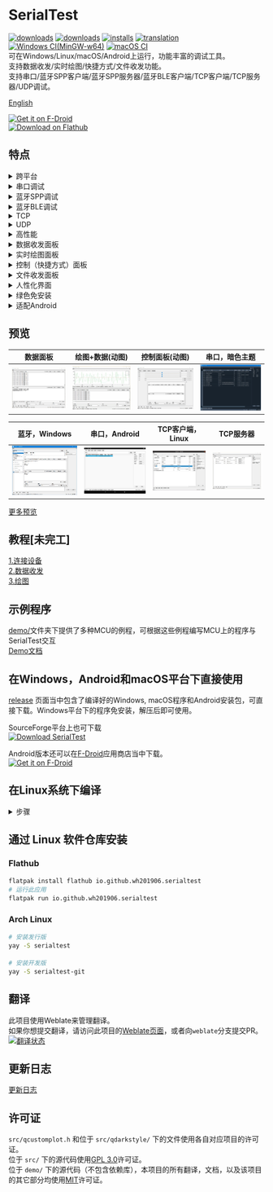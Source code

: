 # SerialTest
[![downloads](https://img.shields.io/github/downloads/wh201906/SerialTest/total?label=GitHub%E4%B8%8B%E8%BD%BD%E9%87%8F)](https://github.com/wh201906/SerialTest/releases)  [![downloads](https://img.shields.io/sourceforge/dt/serialtest.svg?label=SourceForge%E4%B8%8B%E8%BD%BD%E9%87%8F)](https://sourceforge.net/projects/serialtest/)  [![installs](https://img.shields.io/flathub/downloads/io.github.wh201906.serialtest?label=Flathub%E5%AE%89%E8%A3%85%E9%87%8F)](https://flathub.org/apps/io.github.wh201906.serialtest)  [![translation](https://hosted.weblate.org/widgets/serialtest/-/svg-badge.svg)](https://hosted.weblate.org/engage/serialtest/)  
[![Windows CI(MinGW-w64)](https://github.com/wh201906/SerialTest/actions/workflows/build-windows.yml/badge.svg)](https://github.com/wh201906/SerialTest/actions/workflows/build-windows.yml)  [![macOS CI](https://github.com/wh201906/SerialTest/actions/workflows/build-macos.yml/badge.svg)](https://github.com/wh201906/SerialTest/actions/workflows/build-macos.yml)  
可在Windows/Linux/macOS/Android上运行，功能丰富的调试工具。  
支持数据收发/实时绘图/快捷方式/文件收发功能。  
支持串口/蓝牙SPP客户端/蓝牙SPP服务器/蓝牙BLE客户端/TCP客户端/TCP服务器/UDP调试。  

[English](../../README.md)  

[<img src="https://fdroid.gitlab.io/artwork/badge/get-it-on-zh-cn.png"
     alt="Get it on F-Droid"
     height="80">](https://f-droid.org/zh_Hans/packages/priv.wh201906.serialtest/)  
[<img src="https://flathub.org/assets/badges/flathub-badge-en.png"
     alt="Download on Flathub"
     height="60">](https://flathub.org/apps/io.github.wh201906.serialtest)  

## 特点

<details>
<summary>跨平台</summary>

+ 支持Windows 7及更高版本
+ 支持[大多数Linux发行版](https://flathub.org/zh-Hans/setup)
+ 支持macOS 10.13 (High Sierra)及更高版本
+ 支持Android 5.0 (Lollipop)及更高版本

</details>

<details>
<summary>串口调试</summary>

+ 显示系统所有可用串口及参数，无需打开设备管理器/查看dmesg
+ 可以设置波特率，数据位，停止位，校验方式，流控方式，可在串口打开时实时更改  
+ 可以控制DTR, RTS信号，显示CTS, DSR, DCD, RI(RNG)信号
+ 保存上一次连接的参数
+ 按照端口名或设备ID保存连接时参数，快速重设连接参数
+ (Android端只支持形如`/dev/ttyXXX`的硬件串口)
+ (若需在Android端使用USB串口设备，可参考[该解决方案](https://github.com/wh201906/SerialTest/discussions/11#discussioncomment-5892063))

</details>

<details>
<summary>蓝牙SPP调试</summary>

+ 支持常见的串口透传模块(HC-05, HC-06, JDY-34, ...)
+ 支持PC到手机，PC到PC，手机到手机之间的通信
+ 支持客户端(主机)模式/服务端(从机)模式，可主动连接设备或被设备连接
+ 服务端模式可被多个设备连接，可配置每个设备的收发状态，可断开任意设备
+ 支持多个蓝牙适配器（实验性功能）
+ 客户端：支持指定服务UUID

</details>

<details>
<summary>蓝牙BLE调试</summary>

+ 支持显示已连接设备的所有服务（Service），特征值（Characteristic）和描述符（Descriptor），支持嵌套服务
+ 接收和发送可使用不同的服务

</details>

<details>
<summary>TCP</summary>

+ 支持IPv4/IPv6
+ 客户端：支持指定出站IP和端口号
+ 客户端：远端地址可以是IP或者域名
+ 客户端：支持保存连接时参数并取名，快速重设连接参数
+ 服务端：支持在全部网卡或指定网卡上监听
+ 服务端：可被多个设备连接，可配置每个设备的收发状态，可断开任意设备

</details>

<details>
<summary>UDP</summary>

+ 支持IPv4/IPv6
+ 支持在全部网卡或指定网卡上监听
+ 支持保存连接时参数并取名，快速重设连接参数
+ 可在运行时直接改变目标远端地址和端口号

</details>

<details>
<summary>高性能</summary>

+ 快速响应：数据接收与UI更新分离，可通过关闭接收框实时显示进一步提速
+ 快速响应：耗时较长操作在独立线程当中完成，不阻塞UI
+ 低内存占用：关闭实时显示和绘图功能后接收字节数与内存消耗约为1:1

</details>

<details>
<summary>数据收发面板</summary>

+ 支持16进制显示, 切换过程中不改变原始数据(如\0)
+ 支持显示接收数据时间戳
+ 支持根据超时分包显示时间戳
+ 支持导出已选中文本/原始数据
+ 每次发送后可添加任意后缀(\n, \r\n, 文本，Hex数据)
+ 重复发送
+ 多种编码支持  
（UTF8/16/32, GB2312/GB18030, BIG5, KOI8-R, Shift_JIS, EUC-KR, [......](https://doc.qt.io/qt-5/qtextcodec.html#details)）
+ 支持转义字符  
（\r, \n, \t, \0, \123, \xFF, \uABCD, ...）
+ 可记录/忽略已发送数据
+ 可单独显示已发送数据/已接收数据

</details>

<details>
<summary>实时绘图面板</summary>

+ 对文本数据进行绘图，保持人类可读性
+ 可任意拖动画面，用滚轮自由缩放画面
+ 支持触摸屏缩放/拖动手势
+ 可跟随最新数据
+ 可同时绘制最多99条曲线
+ 多种X轴模式
+ 带图例，可改变曲线的名字和颜色
+ 可显示/隐藏曲线
+ 可以在收到指定数据后清空绘图区，也可手动清空
+ [提供STM32/Arduino/STC8例程以及数据转文本函数](../../demo/README.md)

</details>

<details>
<summary>控制（快捷方式）面板</summary>

+ 一键发送指定数据
+ 快速发送数值，用于调整参数
+ 支持发送16进制内容
+ 支持转义字符
+ 支持添加前缀后缀
+ 支持导入/导出

</details>

<details>
<summary>文件收发面板</summary>

+ 支持快速计算CRC32校验值
+ 发送：可配置自动暂停，每发送一定数量字节后暂停一段时间，便于接收方处理
+ 接收：可配置自动停止，在接收到指定数量字节后自动停止接收
+ CRC32计算和文件读写流程在独立的线程中运行，提高速度

</details>

<details>
<summary>人性化界面</summary>

+ 可在单个窗口上显示多个面板
+ 每个面板可拆分为子窗口
+ PC端支持窗口置顶
+ PC端支持设置窗口不透明度
+ PC端程序可多开，标题栏会显示当前工作模式
+ 可在状态栏查看当前连接参数，并快速断开/重连
+ 支持改变字体
+ 支持改变语言
+ 支持改变主题（含暗色主题）

</details>

<details>
<summary>绿色免安装</summary>

+ 仅产生单个配置文件
+ Windows版本不改变注册表项
+ 配置文件默认位于运行目录下，也可位于系统默认配置文件夹中
+ 支持导入/导出/清空配置文件
+ 支持清空连接历史记录，改变历史记录最大条数，减少空间占用

</details>

<details>
<summary>适配Android</summary>

+ 小屏适配：可设置强制横屏
+ 小屏适配：数据收发面板可仅显示已发送/已接收数据
+ 小屏适配：支持全屏模式
+ 绘图界面支持缩放/拖动手势
+ 支持分享文本或文件到SerialTest并发送

</details>

## 预览
| 数据面板 | 绘图+数据(动图) | 控制面板(动图) | 串口，暗色主题 |  
| --- | --- | --- | --- |  
| ![win_data](../previews/win_data_zh_CN.png) | ![mixed_plotter](../previews/mixed_plotter_zh_CN.gif) | ![ctrl](../previews/ctrl_zh_CN.gif) | ![dark_serial](../previews/dark_serial_zh_CN.png) |  

| 蓝牙，Windows | 串口，Android | TCP客户端，Linux | TCP服务器 |  
| --- | --- | --- | --- |  
| ![win_bluetooth](../previews/win_bluetooth_zh_CN.png) | ![android_serial](../previews/android_serial_zh_CN.png) | ![linux_tcp_client](../previews/linux_tcp_client_zh_CN.png) | ![tcp_server](../previews/tcp_server_zh_CN.png) |  

[更多预览](../previews/previews_zh_CN.md)  

## 教程[未完工]
[1.连接设备](../tutorials/connect/connect_zh_CN.md)  
[2.数据收发](../tutorials/data/data_zh_CN.md)  
[3.绘图](../tutorials/plot/plot_zh_CN.md)  

## 示例程序
[demo/](https://github.com/wh201906/SerialTest/tree/master/demo)文件夹下提供了多种MCU的例程，可根据这些例程编写MCU上的程序与SerialTest交互  
[Demo文档](../../demo/README.md)  

## 在Windows，Android和macOS平台下直接使用
[release](https://github.com/wh201906/SerialTest/releases) 页面当中包含了编译好的Windows, macOS程序和Android安装包，可直接下载。Windows平台下的程序免安装，解压后即可使用。  

SourceForge平台上也可下载  
[![Download SerialTest](https://a.fsdn.com/con/app/sf-download-button)](https://sourceforge.net/projects/serialtest/files/latest/download)  

Android版本还可以在[F-Droid](https://f-droid.org/packages/priv.wh201906.serialtest/)应用商店当中下载。  
[<img src="https://fdroid.gitlab.io/artwork/badge/get-it-on-zh-cn.png"
     alt="Get it on F-Droid"
     height="80">](https://f-droid.org/zh_Hans/packages/priv.wh201906.serialtest/)  

## 在Linux系统下编译

<details>
<summary>步骤</summary>

### 1. 安装依赖
```bash
# sudo add-apt-repository universe
sudo apt-get update
# sudo apt-get install git build-essential
sudo apt-get install qtbase5-dev qt5-qmake libqt5serialport5-dev qtconnectivity5-dev  
```
### 2. 获取项目源码
```bash
cd ~
git clone https://github.com/wh201906/SerialTest.git --depth=1
cd SerialTest
mkdir build && cd build
```

### 3. 选择如何使用QCustomPlot
#### 使用QCustomPlot源代码（推荐）  
你需要[下载](https://www.qcustomplot.com/release/2.1.1/QCustomPlot-source.tar.gz)QCustomPlot的压缩包，将当中的qcustomplot.cpp和qcustomplot.h解压到src/目录下，然后继续编译。
```bash
wget https://www.qcustomplot.com/release/2.1.1/QCustomPlot-source.tar.gz
tar -xzf QCustomPlot-source.tar.gz
cp qcustomplot-source/qcustomplot.* ../src
```

#### 使用QCustomPlot库  
如果src/目录中没有qcustomplot.cpp，项目在编译时会尝试在生成文件夹和库文件的默认文件夹当中寻找QCustomPlot的库文件(xxx.so/xxx.dll)。
### 4. 编译并运行
```bash
export QT_SELECT=qt5
qmake ../src
make -j4 && make clean
./SerialTest 
```

</details>

## 通过 Linux 软件仓库安装

### Flathub
```bash
flatpak install flathub io.github.wh201906.serialtest
# 运行此应用
flatpak run io.github.wh201906.serialtest
```

### Arch Linux
```bash
# 安装发行版
yay -S serialtest

# 安装开发版
yay -S serialtest-git
```

## 翻译
此项目使用Weblate来管理翻译。  
如果你想提交翻译，请访问此项目的[Weblate页面](https://hosted.weblate.org/engage/serialtest/)，或者向`weblate`分支提交PR。  
[![翻译状态](https://hosted.weblate.org/widgets/serialtest/-/multi-auto.svg)](https://hosted.weblate.org/engage/serialtest/)  

## 更新日志
[更新日志](../CHANGELOG/CHANGELOG_zh_CN.md)

## 许可证
`src/qcustomplot.h` 和位于 `src/qdarkstyle/` 下的文件使用各自对应项目的许可证。  
位于 `src/` 下的源代码使用[GPL 3.0](../../LICENSE.GPL)许可证。  
位于 `demo/` 下的源代码（不包含依赖库），本项目的所有翻译，文档，以及该项目的其它部分均使用[MIT](../../LICENSE.MIT)许可证。
